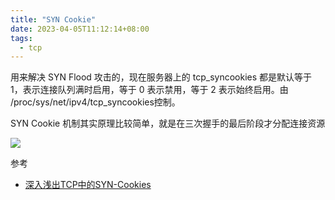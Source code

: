 ```yaml
---
title: "SYN Cookie"
date: 2023-04-05T11:12:14+08:00
tags:
  - tcp
---
```


用来解决 SYN Flood 攻击的，现在服务器上的 tcp_syncookies 都是默认等于 1，表示连接队列满时启用，等于 0 表示禁用，等于 2 表示始终启用。由
/proc/sys/net/ipv4/tcp_syncookies控制。

SYN Cookie 机制其实原理比较简单，就是在三次握手的最后阶段才分配连接资源

![](https://p1-jj.byteimg.com/tos-cn-i-t2oaga2asx/gold-user-assets/2019/6/29/16ba36e691d04901~tplv-t2oaga2asx-zoom-in-crop-mark:3024:0:0:0.awebp)

参考

- [深入浅出TCP中的SYN-Cookies](https://segmentfault.com/a/1190000019292140)
